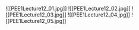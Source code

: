 ![[PEE1Lecture12_01.jpg]]
![[PEE1Lecture12_02.jpg]]
![[PEE1Lecture12_03.jpg]]
![[PEE1Lecture12_04.jpg]]
![[PEE1Lecture12_05.jpg]]